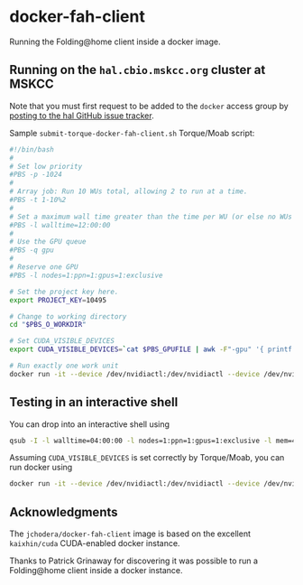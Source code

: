 # docker-fah-client

Running the Folding@home client inside a docker image.

## Running on the `hal.cbio.mskcc.org` cluster at MSKCC

Note that you must first request to be added to the `docker` access group by [posting to the hal GitHub issue tracker](https://github.com/cbio/cbio-cluster/issues).

Sample `submit-torque-docker-fah-client.sh` Torque/Moab script:
```bash
#!/bin/bash
#
# Set low priority
#PBS -p -1024
#
# Array job: Run 10 WUs total, allowing 2 to run at a time.
#PBS -t 1-10%2
#
# Set a maximum wall time greater than the time per WU (or else no WUs will finish)
#PBS -l walltime=12:00:00
#
# Use the GPU queue
#PBS -q gpu
#
# Reserve one GPU
#PBS -l nodes=1:ppn=1:gpus=1:exclusive

# Set the project key here.
export PROJECT_KEY=10495

# Change to working directory
cd "$PBS_O_WORKDIR"

# Set CUDA_VISIBLE_DEVICES
export CUDA_VISIBLE_DEVICES=`cat $PBS_GPUFILE | awk -F"-gpu" '{ printf A$2;A=","}'`

# Run exactly one work unit
docker run -it --device /dev/nvidiactl:/dev/nvidiactl --device /dev/nvidia-uvm:/dev/nvidia-uvm --device /dev/nvidia${CUDA_VISIBLE_DEVICES}:/dev/nvidia0 jchodera/docker-fah-client /bin/sh -c 'cd fah && ./FAHClient --client-type=INTERNAL --project-key=$PROJECT_KEY --max-units=1'
```


## Testing in an interactive shell

You can drop into an interactive shell using
```bash
qsub -I -l walltime=04:00:00 -l nodes=1:ppn=1:gpus=1:exclusive -l mem=4G -q active
```

Assuming `CUDA_VISIBLE_DEVICES` is set correctly by Torque/Moab, you can run docker using
```bash
docker run -it --device /dev/nvidiactl:/dev/nvidiactl --device /dev/nvidia-uvm:/dev/nvidia-uvm --device /dev/nvidia${CUDA_VISIBLE_DEVICES}:/dev/nvidia0 jchodera/docker-fah-client /bin/sh -c 'cd fah && ./FAHClient --client-type=INTERNAL --project-key=$PROJECT_KEY --max-units=1'
```

## Acknowledgments

The `jchodera/docker-fah-client` image is based on the excellent `kaixhin/cuda` CUDA-enabled docker instance.

Thanks to Patrick Grinaway for discovering it was possible to run a Folding@home client inside a docker instance.

